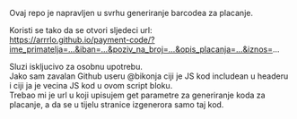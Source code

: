 Ovaj repo je napravljen u svrhu generiranje barcodea za placanje.  

Koristi se tako da se otvori sljedeci url:  
https://arrrlo.github.io/payment-code/?ime_primatelja=...&iban=...&poziv_na_broj=...&opis_placanja=...&iznos=...  

Sluzi iskljucivo za osobnu upotrebu.  
Jako sam zavalan Github useru @bikonja ciji je JS kod includean u headeru i ciji ja je vecina JS kod u ovom script bloku.  
Trebao mi je url u koji upisujem get parametre za generiranje koda za placanje, a da se u tijelu stranice izgenerora samo taj kod.  

